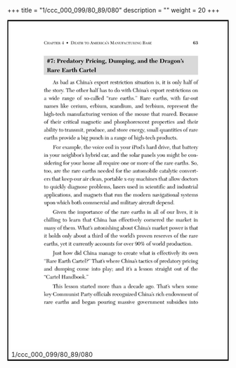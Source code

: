 +++
title = "1/ccc_000_099/80_89/080"
description = ""
weight = 20
+++

<table style="border:2px solid black;max-width:800px;max-height:800px;" 
><tr><td><img class="center-fit-jpg"
src="/jpg_/out_jpg_dbc_080.jpg"  >1/ccc_000_099/80_89/080</img></td></tr></table>